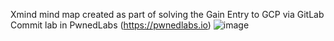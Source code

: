 Xmind mind map created as part of solving the Gain Entry to GCP via GitLab Commit lab in PwnedLabs (https://pwnedlabs.io)
![image](https://github.com/radame2/PwnedLabs/assets/47871416/f3f131d6-e094-4d5a-9a0a-80cbabcfd1e3)
